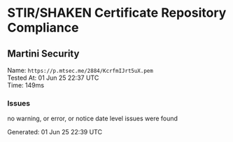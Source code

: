 # STIR/SHAKEN Certificate Repository Compliance

## Martini Security

Name: `https://p.mtsec.me/2884/KcrfmIJrt5uX.pem`\
Tested At: 01 Jun 25 22:37 UTC\
Time: 149ms

### Issues

no warning, or error, or notice date level issues were found

Generated: 01 Jun 25 22:39 UTC